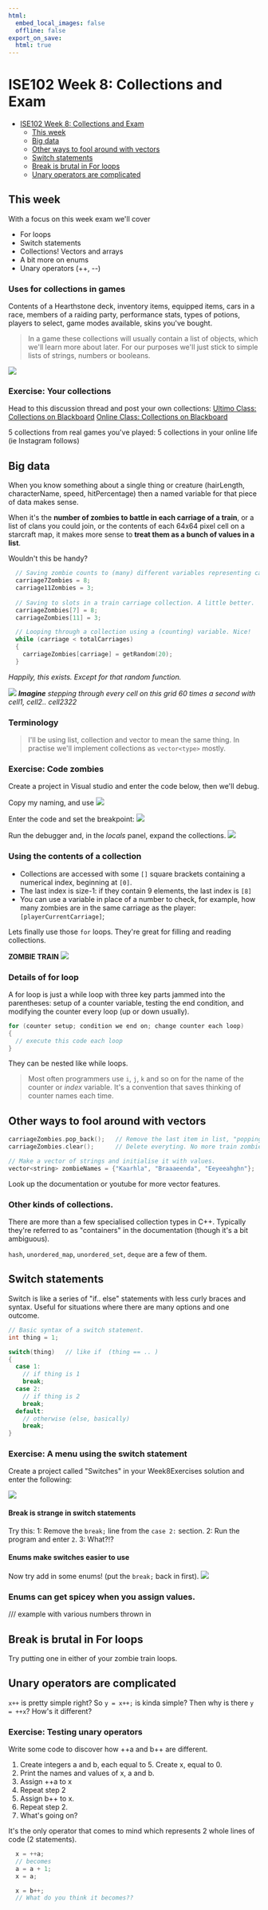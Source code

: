 ```yaml
---
html:
  embed_local_images: false
  offline: false
export_on_save:
  html: true
---
```

# ISE102 Week 8: Collections and Exam

<!-- @import "[TOC]" {cmd="toc" depthFrom=1 depthTo=2 orderedList=false} -->

<!-- code_chunk_output -->

- [ISE102 Week 8: Collections and Exam](#ise102-week-8-collections-and-exam)
  - [This week](#this-week)
  - [Big data](#big-data)
  - [Other ways to fool around with vectors](#other-ways-to-fool-around-with-vectors)
  - [Switch statements](#switch-statements)
  - [Break is brutal in For loops](#break-is-brutal-in-for-loops)
  - [Unary operators are complicated](#unary-operators-are-complicated)

<!-- /code_chunk_output -->

## This week

With a focus on this week exam we'll cover
- For loops
- Switch statements
- Collections! Vectors and arrays
- A bit more on enums
- Unary operators (++, --)

### Uses for collections in games

Contents of a Hearthstone deck, inventory items, equipped items, cars in a race, members of a raiding party, performance stats, types of potions, players to select, game modes available, skins you've bought.

> In a game these collections will usually contain a list of objects, which we'll learn more about later. For our purposes we'll just stick to simple lists of strings, numbers or booleans.

![](assets/week8/smash_player_select.jpg)


### Exercise: Your collections

Head to this discussion thread and post your own collections:
[Ultimo Class: Collections on Blackboard](https://laureate-au.blackboard.com/webapps/discussionboard/do/message?action=list_messages&course_id=_76681_1&nav=discussion_board_entry&conf_id=_114402_1&forum_id=_728750_1&message_id=_1856292_1)
[Online Class: Collections on Blackboard](https://laureate-au.blackboard.com/webapps/discussionboard/do/message?action=list_messages&course_id=_76906_1&nav=discussion_board_entry&conf_id=_114639_1&forum_id=_726230_1&message_id=_1857597_1)

5 collections from real games you've played:
5 collections in your online life (ie Instagram follows)

## Big data

When you know something about a single thing or creature (hairLength, characterName, speed, hitPercentage) then a named variable for that piece of data makes sense. 

When it's the **number of zombies to battle in each carriage of a train**, or a list of clans you could join, or the contents of each 64x64 pixel cell on a starcraft map, it makes more sense to **treat them as a bunch of values in a list**.

Wouldn't this be handy?

```cpp
  // Saving zombie counts to (many) different variables representing carriages
  carriage7Zombies = 8;
  carriage11Zombies = 3;    
  
  // Saving to slots in a train carriage collection. A little better.
  carriageZombies[7] = 8;
  carriageZombies[11] = 3;

  // Looping through a collection using a (counting) variable. Nice!
  while (carriage < totalCarriages)
  {
    carriageZombies[carriage] = getRandom(20); 
  }
```
_Happily, this exists. Except for that random function._

![](assets/week8/tiles_map_sc2.jpg)
_**Imagine** stepping through every cell on this grid 60 times a second with cell1, cell2.. cell2322_

### Terminology

> I'll be using list, collection and vector to mean the same thing. In practise we'll implement collections as `vector<type>` mostly.

### Exercise: Code zombies

Create a project in Visual studio and enter the code below, then we'll debug.

Copy my naming, and use 
![](assets/week8/project_zombie_collections.png)

Enter the code and set the breakpoint:
![](assets/week8/code_defining_collections_carriageZombies.png)

Run the debugger and, in the _locals_ panel,  expand the collections.
![](assets/week8/debugger_locals_carriageZombies.png)

### Using the contents of a collection

- Collections are accessed with some `[]` square brackets containing a numerical index, beginning at `[0]`.
- The last index is size-1: if they contain 9 elements, the last index is `[8]`
- You can use a variable in place of a number to check, for example, how many zombies are in the same carriage as the player: `[playerCurrentCarriage]`;

Lets finally use those `for` loops. They're great for filling and reading collections.

**ZOMBIE TRAIN**
![](assets/week8/code_loop_zombies.png)


### Details of for loop
A for loop is just a while loop with three key parts jammed into the parentheses: setup of a counter variable, testing the end condition, and modifying the counter every loop (up or down usually).

```cpp
for (counter setup; condition we end on; change counter each loop)
{
  // execute this code each loop
}
```
They can be nested like while loops.

> Most often programmers use `i`, `j`, `k` and so on for the name of the counter or _index_ variable. It's a convention that saves thinking of counter names each time.

## Other ways to fool around with vectors

```cpp
carriageZombies.pop_back();   // Remove the last item in list, "popping" it off the end.
carriageZombies.clear();      // Delete everyting. No more train zombie census data.

// Make a vector of strings and initialise it with values.
vector<string> zombieNames = {"Kaarhla", "Braaaeenda", "Eeyeeahghn"};
```

Look up the documentation or youtube for more vector features.

### Other kinds of collections.

There are more than a few specialised collection types in C++. Typically they're referred to as "containers" in the documentation (though it's a bit ambiguous).

`hash`, `unordered_map`, `unordered_set`, `deque` are a few of them.

## Switch statements

Switch is like a series of "if.. else" statements with less curly braces and syntax. Useful for situations where there are many options and one outcome.

```cpp
// Basic syntax of a switch statement.
int thing = 1;

switch(thing)   // like if  (thing == .. )
{
  case 1:
    // if thing is 1
    break;
  case 2:
    // if thing is 2
    break;
  default:
    // otherwise (else, basically)
    break;
}
```

### Exercise: A menu using the switch statement
Create a project called "Switches" in your Week8Exercises solution and enter the following:

![](assets/week8/code_switches_menu.png)

#### Break is strange in switch statements

Try this:
1: Remove the `break;` line from the `case 2:` section.
2: Run the program and enter `2`.
3: What?!?

#### Enums make switches easier to use

Now try add in some enums! (put the `break;` back in first).
![](assets/week8/code_switches_enums.png)

### Enums can get spicey when you assign values.

/// example with various  numbers thrown in

## Break is brutal in For loops

Try putting one in either of your zombie train loops.

## Unary operators are complicated

`x++` is pretty simple right? 
So `y = x++;` is kinda simple?
Then why is there `y = ++x`? How's it different?

### Exercise: Testing unary operators

Write some code to discover how ++a and b++ are different.
1. Create integers a and b, each equal to 5. Create x, equal to 0.
2. Print the names and values of x, a and b.
2. Assign ++a to x
3. Repeat step 2
4. Assign b++ to x. 
5. Repeat step 2.
6. What's going on?

It's the only operator that comes to mind which represents 2 whole lines of code (2 statements).
```cpp 
  x = ++a;
  // becomes
  a = a + 1;
  x = a;

  x = b++;
  // What do you think it becomes??
```